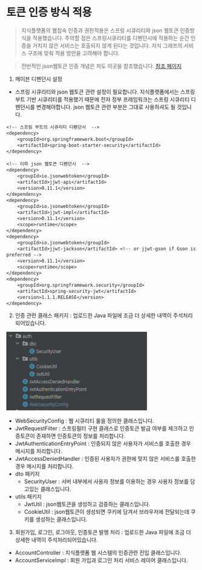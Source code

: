 # 토큰 인증 방식 적용 
> 지식플랫폼의 웹접속 인증과 권한적용은 스프링 시큐리티와 json 웹토큰 인증방식을 적용했습니다. 주의할 점은 스프링시큐리티를 디펜던시에 적용하는 순간 인증을 거치지 않은 서비스는 호출되지 않게 된다는 것입니다. 지식 그래프의 서비스 구조에 맞춰 적용 방안을 고려해야 합니다.

> 전반적인 json웹토큰 인증 개념은 저도 이곳을 참조했습니다. [참조 페이지](https://velog.io/@ehdrms2034/Spring-Security-JWT-Redis%EB%A5%BC-%ED%86%B5%ED%95%9C-%ED%9A%8C%EC%9B%90%EC%9D%B8%EC%A6%9D%ED%97%88%EA%B0%80-%EA%B5%AC%ED%98%84)


1. 메이븐 디펜던시 설정
- 스프링 시큐리티와 json 웹토큰 관련 설정이 필요합니다. 지식플랫폼에서는 스프링 부트 기반 시큐리티를 적용했기 때문에 전자 정부 프레임워크는 스프링 시큐리티 디펜던시를 변경해야합니다. json 웹토큰 관련 부분은 그대로 사용하셔도 될 것입니다.
```
<!-- 스프링 부트의 시큐리티 디펜던시  -->
<dependency>
    <groupId>org.springframework.boot</groupId>
    <artifactId>spring-boot-starter-security</artifactId>
</dependency>

<!-- 이하 json 웹토큰 디펜던시  -->
<dependency>
    <groupId>io.jsonwebtoken</groupId>
    <artifactId>jjwt-api</artifactId>
    <version>0.11.1</version>
</dependency>
<dependency>
    <groupId>io.jsonwebtoken</groupId>
    <artifactId>jjwt-impl</artifactId>
    <version>0.11.1</version>
    <scope>runtime</scope>
</dependency>
<dependency>
    <groupId>io.jsonwebtoken</groupId>
    <artifactId>jjwt-jackson</artifactId> <!-- or jjwt-gson if Gson is preferred -->
    <version>0.11.1</version>
    <scope>runtime</scope>
</dependency>
<dependency>
    <groupId>org.springframework.security</groupId>
    <artifactId>spring-security-jwt</artifactId>
    <version>1.1.1.RELEASE</version>
</dependency>
```
2. 인증 관련 클래스 패키지 : 업로드한 Java 파일에 조금 더 상세한 내역이 주석처리되어있습니다.

![ex_screenshot](./img/package.png)
- WebSecurityConfig : 웹 시큐리티 룰을 정의한 클래스입니다.
- JwtRequestFilter : 스프링필터 구현 클래스로 인증토큰 발급 여부를 체크하고 인증토큰이 존재하면 인증토큰의 정보를 처리합니다.
- JwtAuthenticationEntryPoint : 인증되지 않은 사용자가 서비스를 호출한 경우 메시지를 처리합니다.
- JwtAccessDeniedHandler : 인증된 사용자가 권한에 맞지 않은 서비스를 호출한 경우 메시지를 처리합니다.
- dto 패키지
    * SecurityUser : 서버 내부에서 사용자 정보를 이용하는 경우 사용자 정보를 담고있는 클래스입니다.
- utils 패키지
    * JwtUtil : json웹토큰을 생성하고 검증하는 클래스입니다.
    * CookieUtil : json웹토큰이 생성되면 쿠키에 담겨서 브라우저에 전달되는데 쿠키를 생성하는 클래스입니다.

3. 회원가입, 로그인, 로그아웃, 인증토큰 발행 처리 : 업로드한 Java 파일에 조금 더 상세한 내역이 주석처리되어있습니다.
- AccountController : 지식플랫폼 웹 시스템의 인증관련 진입 클래스입니다. 
- AccountServiceImpl : 회원 가입과 로그인 처리 서비스 레이어 클래스입니다.
